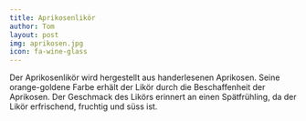 ```yaml
---
title: Aprikosenlikör
author: Tom
layout: post
img: aprikosen.jpg
icon: fa-wine-glass
---
```


Der Aprikosenlikör wird hergestellt aus
handerlesenen Aprikosen.
Seine orange-goldene Farbe erhält der Likör
durch die Beschaffenheit der Aprikosen.
Der Geschmack des Likörs erinnert
an einen Spätfrühling,
da der Likör erfrischend, fruchtig
und süss ist.
